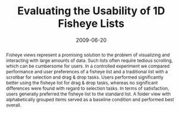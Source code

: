 ---
abstract: Fisheye views represent a promising solution to the problem of visualizing
  and interacting with large amounts of data. Such lists often require tedious scrolling,
  which can be cumbersome for users. In a controlled experiment we compared performance
  and user preferences of a fisheye list and a traditional list with a scrollbar for
  selection and drag & drop tasks. Users performed significantly better using the
  fisheye list for drag & drop tasks, whereas no significant differences were found
  with regard to selection tasks. In terms of satisfaction, users generally preferred
  the fisheye list to the standard  list. A folder view with alphabetically grouped
  items served as a baseline condition and performed best overall.
authors:
- Christoph Wimmer
- Martin Tomitsch
- Thomas Grechenig
date: '2009-06-20'
featured: false
links:
- name: Publik
  url: https://publik.tuwien.ac.at/showentry.php?ID=183632&lang=2
publication_types:
- '1'
publishDate: '2009-06-20'
title: Evaluating the Usability of 1D Fisheye Lists
url_pdf: ''
---
